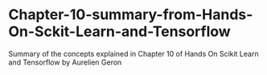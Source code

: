 # Chapter-10-summary-from-Hands-On-Sckit-Learn-and-Tensorflow
Summary of the concepts explained in Chapter 10 of Hands On Scikit Learn and Tensorflow by Aurelien Geron
